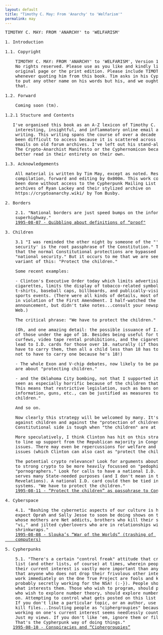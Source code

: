 ```yaml
---
layout: default
title: "Timothy C. May: From 'Anarchy' to 'Welfarism'"
permalink: may
---
```

<pre>
TIMOTHY C. MAY: FROM 'ANARCHY' to 'WELFARISM'

1. Introduction

1.1. Copyright

	TIMOTHY C. MAY: FROM 'ANARCHY' to 'WELFARISM', Version 1.0, 2022-05-20. 
	No rights reserved. Please use as you like and kindly link to the 
	original page or the print edition. Please include TIMOTHY C. MAY 
	whenever quoting him from this book. Tim asks in his Cyphernomicon not 
	to put any other name on his words but his, and we ought to respect
	that.

1.2. Forward

 	Coming soon (tm).

1.2.1 Stucture and Contents

   I've organised this book as an A-Z lexicon of Timothy C. May's most 
	interesting, insightful, and inflammatory online email and forum 
	writing. This writing spans the course of over a decade as has hithero 
	been difficult to access because it is scattered across thousands of 
	emails on old forum archives. I've left out his stand-alone pieces like 
	The Crypto-Anarchist Manifesto or the Cyphernomicon because they are 
	better read in their entirety on their own.

1.3. Acknowledgements 

	All material is written by Tim May, except as noted. Research, 
	compilation, forward and editing by 0x000m. This work could not have 
	been done without access to the Cypherpunk Mailing List plaintext 
	archives of Ryan Lackey and their stylized archive on 
	https://cryptoanarchy.wiki/ by Tom Busby.

2. Borders

	2.1. "National borders are just speed bumps on the information 
	superhighway." 
	<a href="https://mailing-list-archive.cryptoanarchy.wiki/archive/1995/08/096910121e38037aef2b4b9bb6400ee771c7ce372222b3a596adddd9add4d577/">1995-08-07 - Quibbling about definitions of “proof"</a>            

3. Children

	3.1 "I was reminded the other night by someone of the "'National 
	security' is the root passphrase of the Constitution." The idea being 
	that the normal Constitutional protections are bypassed by invocation of 
	"national security." But it occurs to me that we are seeing a new 
	variant of this: "Protect the children."

	Some recent examples:

	- Clinton's Executive Order today which limits advertising of 
	cigarettes, limits the display of tobacco-related symbols and words on 
	t-shirts, baseball caps, billboards, and publically-visible signs at 
	sports events. (There were all kinds of details, most of them blatantly 
	in violation of the First Amendment. I half-watched the Clinton 
	announcement, but didn't take notes...consult your newspaper or the 
	Web.)

	The critical phrase: "We have to protect the children."

	(Oh, and one amazing detail: the possible issuance of I.D. cards to all 
	of those under the age of 18. Besides being useful for things like 
	curfews, video tape rental prohibitions, and the cigarette ban, it would 
	lead to I.D. cards for those over 18. naturally (if those over 18 don't 
	have to carry them, then all a child less than 18 has to do is to claim 
	not to have to carry one because he's 18!)

	- The whole Exon and V-chip debates, now likely to be passed by Congress, 
	are about "protecting children."

	- and the Oklahoma City bombing, not that I supported it in any way, was 
	seen as especially horrific because of the children that were killed. 
	This means that restrictive legislation, such as bans on explosives 
	information, guns, etc., can be justified as measures to "protect 
	children."

	And so on.

	Now clearly this strategy will be welcomed by many. It's hard to argue 
	against children and against the "protection of children." Arguing the 
	Constitutional side is tough when "the children" are at issue.

	More speculatively, I think Clinton has hit on this strategy as a way 
	to line up support from the Republican majority in Congress on many key 
	issues. There may even be repercussions for welfare and health care 
	issues (which Clinton can also cast as "protect the children" issues).

	The potential crypto relevance? Look for arguments about limiting access 
	to strong crypto to be more heavily focussed on "pedophiles" and 
	"pornographers." Look for calls to have a national I.D. card--which 
	serves many State-needed purposes (and I don't mean in terms of 
	Revelations). A national I.D. card could then be tied in to GAK/escrow 
	systems. "We have to protect the children." 
	<a href="https://mailing-listarchive.cryptoanarchy.wiki/archive/1995/08/97fd968e94dd433641337c754a893e695a13d37f8e5364fa7406598b8e01a48e/">1995-08-11 - “Protect the children” as passphrase to Constitution</a>
	 
4. Cyberspace

	4.1. "Bashing the cybernetic aspects of our culture is hot these days. I 
	expect Oprah and Sally Jesse to soon be doing shows on this. Children 
	whose mothers are Net addicts, brothers who kill their sisters for using 
	"vi," and jilted cyberlovers who are in relationships with their 
	shrinkwraps." 
	<a href="https://mailing-list-archive.cryptoanarchy.wiki/archive/1995/08/dde7e50171fd289407933fc8fc8fcb96b2a631b9a9acc6e7b920fff22b288ec8/">1995-08-08 - Slouka’s “War of the Worlds” (trashing of 
	computers)</a>

5. Cypherpunks

	5.1. "There's a certain "control freak" attitude that creeps into this 
	list (and other lists, of course) at times, wherein people say that 
	their current interest is vastly more important than anything else and 
	that anyone who does not drop their frivolous other interests and begin 
	work immediately on the One True Project are fools and knaves, and are 
	probably secretly working for the NSA! (:-}). People should write about 
	what interests them. Those who wish to program, should program. Those 
	who wish to explore number theory, should explore number theory. And so 
	on. Attempting to control what gets posted on this list is pointless. 
	If you don't like a particular topic, or an author, use filters and 
	kill files...Insulting people as "ciphergroupies" because they are not 
	working on one's current interest seems needlessly counterproductive. 
	Just my views. If you don't like 'em, ignore them or filter them. 
	That's the Cypherpunk way of doing things." 
   <a href="https://mailing-list-archive.cryptoanarchy.wiki/archive/1995/08/1c8e7b55334c834d0281033946bb5c28a4566507452010917d6561ab49b432fd/">1995-08-10 - Conspiracies and “Ciphergroupies”</a>
	

</pre>


